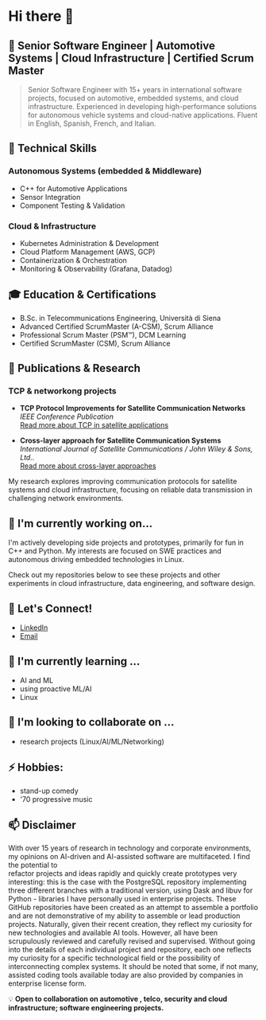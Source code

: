 # Hi there 👋

## 💼 Senior Software Engineer | Automotive Systems | Cloud Infrastructure | Certified Scrum Master

> Senior Software Engineer with 15+ years in international software projects, focused on automotive, embedded systems, and cloud infrastructure. Experienced in developing high-performance solutions for autonomous vehicle systems and cloud-native applications. Fluent in English, Spanish, French, and Italian.

## 🔧 Technical Skills

### Autonomous Systems (embedded & Middleware) 
- C++ for Automotive Applications
- Sensor Integration
- Component Testing & Validation

### Cloud & Infrastructure
- Kubernetes Administration & Development
- Cloud Platform Management (AWS, GCP)
- Containerization & Orchestration
- Monitoring & Observability (Grafana, Datadog)


## 🎓 Education & Certifications

- B.Sc. in Telecommunications Engineering, Università di Siena
- Advanced Certified ScrumMaster (A-CSM), Scrum Alliance
- Professional Scrum Master (PSM™), DCM Learning
- Certified ScrumMaster (CSM), Scrum Alliance

## 📖 Publications & Research

### TCP & networkong projects 
- **TCP Protocol Improvements for Satellite Communication Networks**  
  *IEEE Conference Publication*  
  [Read more about TCP in satellite applications](https://ieeexplore.ieee.org/document/4023232/)
  
- **Cross-layer approach for Satellite Communication Systems**  
  *International Journal of Satellite Communications / John Wiley & Sons, Ltd..*  
  [Read more about cross-layer approaches](https://www.researchgate.net/publication/220123783_Cross-layer_approach_for_an_air_interface_of_GEO_satellite_communication_networks)

My research explores improving communication protocols for satellite systems and cloud infrastructure, focusing on reliable data transmission in challenging network environments.

## 🌱 I'm currently working on...

I'm actively developing side projects and prototypes, primarily for fun in C++ and Python. My interests are focused on SWE practices and autonomous driving embedded technologies in Linux. 

Check out my repositories below to see these projects and other experiments in cloud infrastructure, data engineering, and software design.

## 💬 Let's Connect!

- [LinkedIn](https://www.linkedin.com/in/nlcandio/)
- [Email](mailto:liberatonico@proton.me)

##  🌱 I'm currently learning ...
- AI and ML
- using proactive ML/AI
- Linux  


## 👯 I'm looking to collaborate on ... 
- research projects (Linux/AI/ML/Networking)

## ⚡ Hobbies: 
- stand-up comedy
- '70 progressive music

## 📫 Disclaimer
   
   With over 15 years of research in technology and corporate environments, my opinions on AI-driven and AI-assisted software are multifaceted. I find the potential to  
   refactor projects and ideas rapidly and quickly create prototypes very interesting: this is the case with the PostgreSQL repository implementing three different branches 
   with a traditional version, using Dask and libuv for Python - libraries I have personally used in enterprise projects.
   These GitHub repositories have been created as an attempt to assemble a portfolio and are not demonstrative of my ability to assemble or lead production projects. 
   Naturally, given their recent creation, they reflect my curiosity for new technologies and available AI tools. However, all have been scrupulously reviewed and carefully 
   revised and supervised.
   Without going into the details of each individual project and repository, each one reflects my curiosity for a specific technological field or the possibility of 
   interconnecting complex systems. It should be noted that some, if not many, assisted coding tools available today are also provided by companies in enterprise license form.
  

💡 **Open to collaboration on automotive , telco, security and cloud infrastructure;  software engineering projects.**

<!--
**ncandio/ncandio** is a ✨ *special* ✨ repository because its `README.md` (this file) appears on your GitHub profile.
Here are some ideas to get you started:
- 🔭 I'm currently working on ...
- 👯 I'm looking to collaborate on ...
- 🤔 I'm looking for help with ...
- 💬 Ask me about ...
- 📫 How to reach me: ...
- 😄 Pronouns: ...
- ⚡ Fun fact: ...
-->
